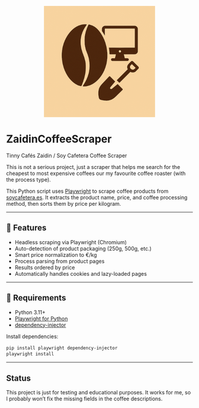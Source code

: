 
<p align="center">
  <img src="logo.png" alt="Logo del proyecto" width="300">
</p>

# ZaidinCoffeeScraper
Tinny Cafés Zaidin / Soy Cafetera Coffee Scraper

This is not a serious project, just a scraper that helps me search for the cheapest to most expensive coffees our my favourite coffee roaster (with the process type).

This Python script uses [Playwright](https://playwright.dev/python/) to scrape coffee products from [soycafetera.es](https://www.soycafetera.es/tienda/). It extracts the product name, price, and coffee processing method, then sorts them by price per kilogram.

---

## 🚀 Features

- Headless scraping via Playwright (Chromium)
- Auto-detection of product packaging (250g, 500g, etc.)
- Smart price normalization to €/kg
- Process parsing from product pages
- Results ordered by price
- Automatically handles cookies and lazy-loaded pages

---

## 🧰 Requirements

- Python 3.11+
- [Playwright for Python](https://playwright.dev/python/)
- [dependency-injector](https://python-dependency-injector.ets-labs.org/)

Install dependencies:

```bash
pip install playwright dependency-injector
playwright install
```
---

## Status

This project is just for testing and educational purposes. It works for me, so I probably won’t fix the missing fields in the coffee descriptions.